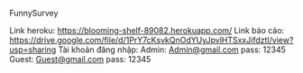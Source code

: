 FunnySurvey

Link heroku: https://blooming-shelf-89082.herokuapp.com/
Link báo cáo: https://drive.google.com/file/d/1PrY7cKsvkQnOdYUyJpvlHTSxxJifdztI/view?usp=sharing
Tài khoản đăng nhập:
  Admin: Admin@gmail.com pass: 12345
  Guest: Guest@gmail.com pass: 12345
